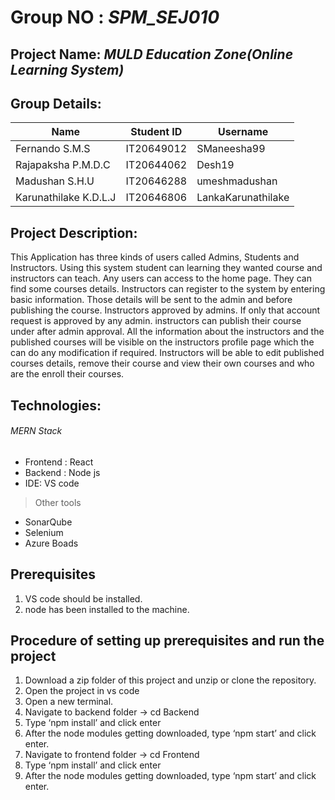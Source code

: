 # Group NO : *SPM_SEJ010*
## Project Name: *MULD Education Zone(Online Learning System)*

## Group Details:
| Name  | Student ID | Username |
| ------------- | ------------- | ------------- |
| Fernando S.M.S  | IT20649012  | SManeesha99  |
| Rajapaksha P.M.D.C  | IT20644062  | Desh19  |
| Madushan S.H.U  | IT20646288  | umeshmadushan  |
| Karunathilake K.D.L.J | IT20646806  |LankaKarunathilake  |

## Project Description:
This Application has three kinds of users called Admins, Students and Instructors. Using this system student can learning they wanted course and instructors can teach. Any users can access to the home page. They can find some courses details. Instructors can register to the system by entering basic information. Those details will be sent to the admin and before publishing the course. Instructors approved by admins. If only that account request is approved by any admin. instructors can publish their course under after admin approval. All the information about the instructors and the published courses will be visible on the instructors profile page which the can do any modification if required. Instructors will be able to edit published courses details, remove their course and view their own courses and who are the enroll their courses.

## Technologies:
###### MERN Stack
- Frontend : React
- Backend : Node js
- IDE: VS code

> Other tools
- SonarQube
- Selenium
- Azure Boads

## Prerequisites
1. VS code should be installed.
2. node has been installed to the machine.

## Procedure of setting up prerequisites and run the project
1.	Download a zip folder of this project and unzip or clone the repository.
2.	Open the project in vs code
3.	Open a new terminal.
4.	Navigate to backend folder -> cd Backend
5.	Type ‘npm install’ and click enter
6.	After the node modules getting downloaded, type ‘npm start’ and click enter.
7.	Navigate to frontend folder -> cd Frontend
8.	Type ‘npm install’ and click enter
9.	After the node modules getting downloaded, type ‘npm start’ and click enter.
